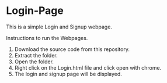 # Login-Page
This is a simple Login and Signup webpage.

Instructions to run the Webpages.
1) Download the source code from this repository.
2) Extract the folder.
3) Open the folder. 
4) Right click on the Login.html file and click open with chrome.
5) The login and signup page will be displayed.
